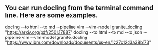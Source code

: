 ## You can run docling from the terminal command line. Here are some examples.

docling --to html --to md --pipeline vlm --vlm-model granite_docling "https://arxiv.org/pdf/2501.17887"
docling --to html --to md --to json --pipeline vlm --vlm-model granite_docling "https://www.ibm.com/downloads/documents/us-en/1227c12d3a38b173"